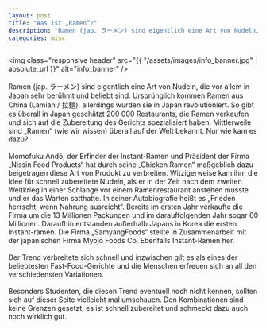 ```yaml
---
layout: post
title: "Was ist „Ramen“?"
description: "Ramen (jap. ラーメン) sind eigentlich eine Art von Nudeln, die vor allem in Japan sehr berühmt und beliebt sind."
categories: misc
---
```


<img class="responsive header" src="{{ "/assets/images/info_banner.jpg" | absolute_url }}" alt="info_banner" />
<br />
<br />
Ramen (jap. ラーメン) sind eigentlich eine Art von Nudeln, die vor allem in Japan sehr berühmt und beliebt sind. Ursprünglich kommen Ramen aus China (Lamian / 拉麵), allerdings wurden sie in Japan revolutioniert. So gibt es überall in Japan geschätzt 200 000 Restaurants, die Ramen verkaufen und sich auf die Zubereitung des Gerichts spezialisiert haben. Mittlerweile sind „Ramen“ (wie wir wissen) überall auf der Welt bekannt. Nur wie kam es dazu?
<br /><br />
Momofuku Andō, der Erfinder der Instant-Ramen und Präsident der Firma „Nissin Food Products“ hat durch seine „Chicken Ramen“ maßgeblich dazu beigetragen diese Art von Produkt zu verbreiten. Witzigerweise kam ihm die Idee für schnell zubereitete Nudeln, als er in der Zeit nach dem zweiten Weltkrieg in einer Schlange vor einem Ramenrestaurant anstehen musste und er das Warten satthatte. In seiner Autobiografie heißt es „Frieden herrscht, wenn Nahrung ausreicht“. Bereits im ersten Jahr verkaufte die Firma um die 13 Millionen Packungen und im darauffolgenden Jahr sogar 60 Millionen. Daraufhin entstanden außerhalb Japans in Korea die ersten Instant-ramen. Die Firma „SamyangFoods“ stellte in Zusammenarbeit mit der japanischen Firma Myojo Foods Co. Ebenfalls Instant-Ramen her.
<br /><br />
Der Trend verbreitete sich schnell und inzwischen gilt es als eines der beliebtesten Fast-Food-Gerichte und die Menschen erfreuen sich an all den verschiedensten Variationen. 
<br /><br />
Besonders Studenten, die diesen Trend eventuell noch nicht kennen, sollten sich auf dieser Seite vielleicht mal umschauen. Den Kombinationen sind keine Grenzen gesetzt, es ist schnell zubereitet und schmeckt dazu auch noch wirklich gut. 

